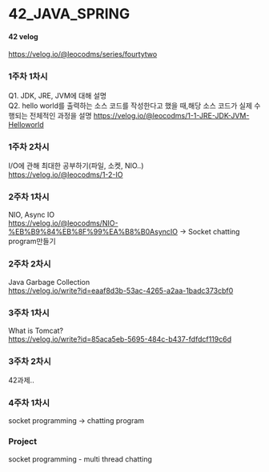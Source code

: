 # 42_JAVA_SPRING

#### 42 velog
https://velog.io/@leocodms/series/fourtytwo

### 1주차 1차시
Q1. JDK, JRE, JVM에 대해 설명</br>
Q2. hello world를 출력하는 소스 코드를 작성한다고 했을 때,해당 소스 코드가 실제 수행되는 전체적인 과정을 설명
https://velog.io/@leocodms/1-1-JRE-JDK-JVM-Helloworld

### 1주차 2차시
I/O에 관해 최대한 공부하기(파일, 소켓, NIO..)</br>
https://velog.io/@leocodms/1-2-IO

### 2주차 1차시
NIO, Async IO</br>
https://velog.io/@leocodms/NIO-%EB%B9%84%EB%8F%99%EA%B8%B0AsyncIO
-> Socket chatting program만들기

### 2주차 2차시
Java Garbage Collection</br>
https://velog.io/write?id=eaaf8d3b-53ac-4265-a2aa-1badc373cbf0

### 3주차 1차시
What is Tomcat?</br>
https://velog.io/write?id=85aca5eb-5695-484c-b437-fdfdcf119c6d

### 3주차 2차시
42과제..

### 4주차 1차시
socket programming -> chatting program



### Project
socket programming - multi thread chatting
